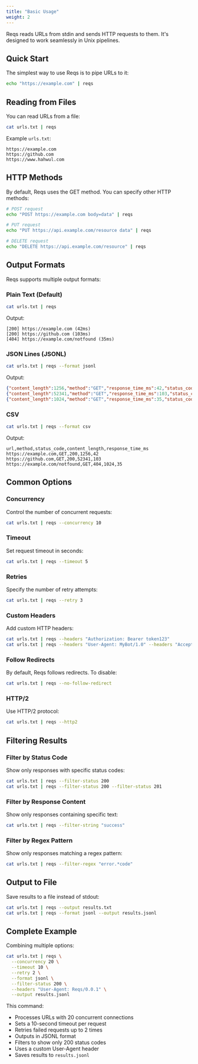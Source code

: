 ```yaml
---
title: "Basic Usage"
weight: 2
---
```


Reqs reads URLs from stdin and sends HTTP requests to them. It's designed to work seamlessly in Unix pipelines.

## Quick Start

The simplest way to use Reqs is to pipe URLs to it:

```bash
echo "https://example.com" | reqs
```

## Reading from Files

You can read URLs from a file:

```bash
cat urls.txt | reqs
```

Example `urls.txt`:
```
https://example.com
https://github.com
https://www.hahwul.com
```

## HTTP Methods

By default, Reqs uses the GET method. You can specify other HTTP methods:

```bash
# POST request
echo "POST https://example.com body=data" | reqs

# PUT request
echo "PUT https://api.example.com/resource data" | reqs

# DELETE request
echo "DELETE https://api.example.com/resource" | reqs
```

## Output Formats

Reqs supports multiple output formats:

### Plain Text (Default)

```bash
cat urls.txt | reqs
```

Output:
```
[200] https://example.com (42ms)
[200] https://github.com (103ms)
[404] https://example.com/notfound (35ms)
```

### JSON Lines (JSONL)

```bash
cat urls.txt | reqs --format jsonl
```

Output:
```json
{"content_length":1256,"method":"GET","response_time_ms":42,"status_code":200,"url":"https://example.com"}
{"content_length":52341,"method":"GET","response_time_ms":103,"status_code":200,"url":"https://github.com"}
{"content_length":1024,"method":"GET","response_time_ms":35,"status_code":404,"url":"https://example.com/notfound"}
```

### CSV

```bash
cat urls.txt | reqs --format csv
```

Output:
```csv
url,method,status_code,content_length,response_time_ms
https://example.com,GET,200,1256,42
https://github.com,GET,200,52341,103
https://example.com/notfound,GET,404,1024,35
```

## Common Options

### Concurrency

Control the number of concurrent requests:

```bash
cat urls.txt | reqs --concurrency 10
```

### Timeout

Set request timeout in seconds:

```bash
cat urls.txt | reqs --timeout 5
```

### Retries

Specify the number of retry attempts:

```bash
cat urls.txt | reqs --retry 3
```

### Custom Headers

Add custom HTTP headers:

```bash
cat urls.txt | reqs --headers "Authorization: Bearer token123"
cat urls.txt | reqs --headers "User-Agent: MyBot/1.0" --headers "Accept: application/json"
```

### Follow Redirects

By default, Reqs follows redirects. To disable:

```bash
cat urls.txt | reqs --no-follow-redirect
```

### HTTP/2

Use HTTP/2 protocol:

```bash
cat urls.txt | reqs --http2
```

## Filtering Results

### Filter by Status Code

Show only responses with specific status codes:

```bash
cat urls.txt | reqs --filter-status 200
cat urls.txt | reqs --filter-status 200 --filter-status 201
```

### Filter by Response Content

Show only responses containing specific text:

```bash
cat urls.txt | reqs --filter-string "success"
```

### Filter by Regex Pattern

Show only responses matching a regex pattern:

```bash
cat urls.txt | reqs --filter-regex "error.*code"
```

## Output to File

Save results to a file instead of stdout:

```bash
cat urls.txt | reqs --output results.txt
cat urls.txt | reqs --format jsonl --output results.jsonl
```

## Complete Example

Combining multiple options:

```bash
cat urls.txt | reqs \
  --concurrency 20 \
  --timeout 10 \
  --retry 2 \
  --format jsonl \
  --filter-status 200 \
  --headers "User-Agent: Reqs/0.0.1" \
  --output results.jsonl
```

This command:
- Processes URLs with 20 concurrent connections
- Sets a 10-second timeout per request
- Retries failed requests up to 2 times
- Outputs in JSONL format
- Filters to show only 200 status codes
- Uses a custom User-Agent header
- Saves results to `results.jsonl`
